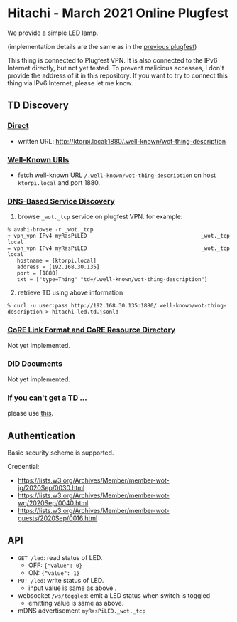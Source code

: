# Hitachi - March 2021 Online Plugfest

We provide a simple LED lamp.

(implementation details are the same as in the [previous plugfest](../../../2020.09.Online/TDs/Hitachi/README.md))

This thing is connected to Plugfest VPN.  It is also connected to the IPv6 Internet directly, but not yet tested.  To prevent malicious accesses, I don't provide the address of it in this repository.  If you want to try to connect this thing via IPv6 Internet, please let me know.

## TD Discovery

### [Direct](https://w3c.github.io/wot-discovery/#introduction-direct)

- written URL: http://ktorpi.local:1880/.well-known/wot-thing-description

### [Well-Known URIs](https://w3c.github.io/wot-discovery/#introduction-well-known)

- fetch well-known URL `/.well-known/wot-thing-description` on host `ktorpi.local` and port 1880.

### [DNS-Based Service Discovery](https://w3c.github.io/wot-discovery/#introduction-dns-sd)

1. browse `_wot._tcp` service on plugfest VPN.  for example:
```
% avahi-browse -r _wot._tcp
+ vpn_vpn IPv4 myRasPiLED                                    _wot._tcp            local
= vpn_vpn IPv4 myRasPiLED                                    _wot._tcp            local
   hostname = [ktorpi.local]
   address = [192.168.30.135]
   port = [1880]
   txt = ["type=Thing" "td=/.well-known/wot-thing-description"]
```
2. retrieve TD using above information
```
% curl -u user:pass http://192.168.30.135:1880/.well-known/wot-thing-description > hitachi-led.td.jsonld
```

### [CoRE Link Format and CoRE Resource Directory](https://w3c.github.io/wot-discovery/#introduction-core-rd)
Not yet implemented.

### [DID Documents](https://w3c.github.io/wot-discovery/#introduction-did)
Not yet implemented.

### If you can't get a TD ...

please use [this](./hitachi-led.jsonld).

## Authentication

Basic security scheme is supported.

Credential:
- https://lists.w3.org/Archives/Member/member-wot-ig/2020Sep/0030.html
- https://lists.w3.org/Archives/Member/member-wot-wg/2020Sep/0040.html
- https://lists.w3.org/Archives/Member/member-wot-guests/2020Sep/0016.html

## API

* `GET /led`: read status of LED.
  - OFF: `{"value": 0}`
  - ON:  `{"value": 1}`
* `PUT /led`: write status of LED.
  - input value is same as above .
* websocket `/ws/toggled`: emit a LED status when switch is toggled
  - emitting value is same as above.
* mDNS advertisement `myRasPiLED._wot._tcp`

